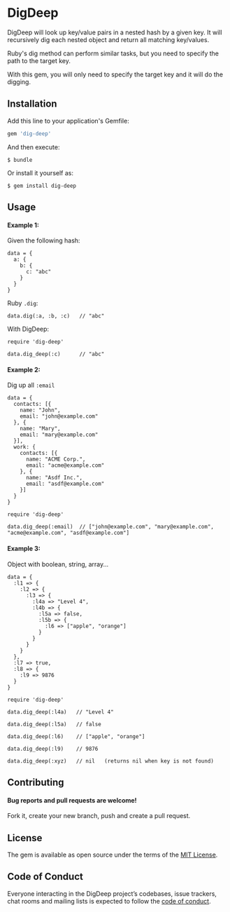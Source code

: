 # DigDeep

DigDeep will look up key/value pairs in a nested hash by a given key. It will recursively dig each nested object and return all matching key/values.

Ruby's dig method can perform similar tasks, but you need to specify the path to the target key.

With this gem, you will only need to specify the target key and it will do the digging.

## Installation

Add this line to your application's Gemfile:

```ruby
gem 'dig-deep'
```

And then execute:

    $ bundle

Or install it yourself as:

    $ gem install dig-deep

## Usage
#### Example 1:
Given the following hash:
```
data = {
  a: {
    b: {
      c: "abc"
    }
  }
}
```
Ruby `.dig`:
```
data.dig(:a, :b, :c)   // "abc"
```
With DigDeep:
```
require 'dig-deep'

data.dig_deep(:c)      // "abc"
```

#### Example 2:
Dig up all `:email`
```
data = {
  contacts: [{
    name: "John",
    email: "john@example.com"
  }, {
    name: "Mary",
    email: "mary@example.com"
  }],
  work: {
    contacts: [{
      name: "ACME Corp.",
      email: "acme@example.com"
    }, {
      name: "Asdf Inc.",
      email: "asdf@example.com"
    }]
  }
}
```
```
require 'dig-deep'

data.dig_deep(:email)  // ["john@example.com", "mary@example.com", "acme@example.com", "asdf@example.com"]
```

#### Example 3:
Object with boolean, string, array...
```
data = {
  :l1 => {
    :l2 => {
      :l3 => {
        :l4a => "Level 4",
        :l4b => {
          :l5a => false,
          :l5b => {
            :l6 => ["apple", "orange"]
          }
        } 
      }
    }
  },
  :l7 => true,
  :l8 => {
    :l9 => 9876
  }
}
```
```
require 'dig-deep'

data.dig_deep(:l4a)   // "Level 4"

data.dig_deep(:l5a)   // false

data.dig_deep(:l6)    // ["apple", "orange"]

data.dig_deep(:l9)    // 9876

data.dig_deep(:xyz)   // nil   (returns nil when key is not found)
```

## Contributing
#### Bug reports and pull requests are welcome!
Fork it, create your new branch, push and create a pull request.
 
## License

The gem is available as open source under the terms of the [MIT License](https://opensource.org/licenses/MIT).

## Code of Conduct

Everyone interacting in the DigDeep project’s codebases, issue trackers, chat rooms and mailing lists is expected to follow the [code of conduct](https://github.com/[USERNAME]/dig-deep/blob/master/CODE_OF_CONDUCT.md).
